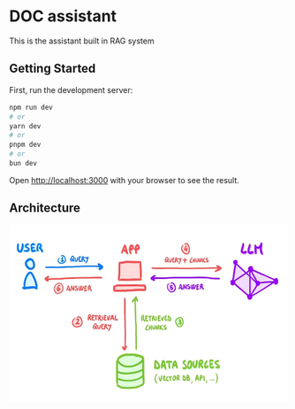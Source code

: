 # DOC assistant
This is the assistant built in RAG system

## Getting Started
First, run the development server:

```bash
npm run dev
# or
yarn dev
# or
pnpm dev
# or
bun dev
```

Open [http://localhost:3000](http://localhost:3000) with your browser to see the result.

## Architecture
<img src="docs/architecture.jpeg" alt="Logo" width="640" height="320">
